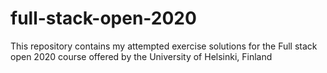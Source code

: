 # full-stack-open-2020
This repository contains my attempted exercise solutions for the Full stack open 2020 course offered by the University of Helsinki, Finland
